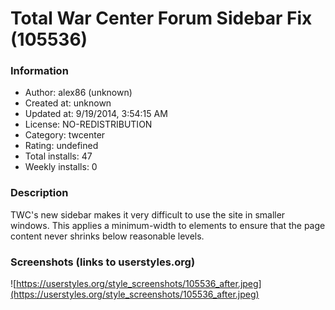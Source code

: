 # Total War Center Forum Sidebar Fix (105536)

### Information
- Author: alex86 (unknown)
- Created at: unknown
- Updated at: 9/19/2014, 3:54:15 AM
- License: NO-REDISTRIBUTION
- Category: twcenter
- Rating: undefined
- Total installs: 47
- Weekly installs: 0


### Description
TWC's new sidebar makes it very difficult to use the site in smaller windows. This applies a minimum-width to elements to ensure that the page content never shrinks below reasonable levels.


### Screenshots (links to userstyles.org)
![https://userstyles.org/style_screenshots/105536_after.jpeg](https://userstyles.org/style_screenshots/105536_after.jpeg)


